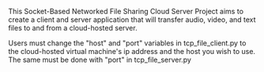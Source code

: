 This Socket-Based Networked File Sharing Cloud Server Project aims to create a client and server application that will transfer audio, video, and text files to and from a cloud-hosted server. 

Users must change the "host" and "port" variables in tcp_file_client.py to the cloud-hosted virtual machine's ip address and the host you wish to use. The same must be done with "port" in tcp_file_server.py
